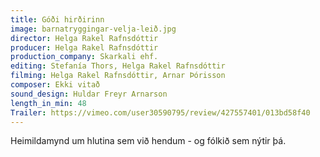 ```yaml
---
title: Góði hirðirinn
image: barnatryggingar-velja-leið.jpg
director: Helga Rakel Rafnsdóttir
producer: Helga Rakel Rafnsdóttir
production_company: Skarkali ehf.
editing: Stefanía Thors, Helga Rakel Rafnsdóttir
filming: Helga Rakel Rafnsdóttir, Arnar Þórisson
composer: Ekki vitað
sound_design: Huldar Freyr Arnarson
length_in_min: 48
Trailer: https://vimeo.com/user30590795/review/427557401/013bd58f40
---
```

Heimildamynd um hlutina sem við hendum - og fólkið sem nýtir þá.